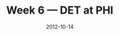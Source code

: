 ---
layout: game
title: Week 6 — DET at PHI
season: 2012
game_id: 2012_06_DET_PHI
week: 6
date: 2012-10-14
home_team: PHI
away_team: DET
final_home: 23
final_away: 26
pbp_url: /assets/data/pbp/2012/2012_06_DET_PHI.csv.gz
---